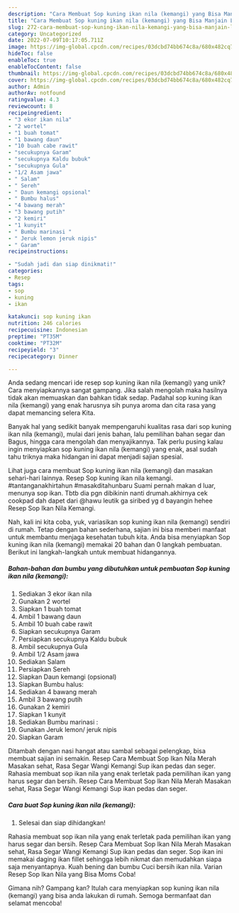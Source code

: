 ```yaml
---
description: "Cara Membuat Sop kuning ikan nila (kemangi) yang Bisa Manjain Lidah"
title: "Cara Membuat Sop kuning ikan nila (kemangi) yang Bisa Manjain Lidah"
slug: 272-cara-membuat-sop-kuning-ikan-nila-kemangi-yang-bisa-manjain-lidah
category: Uncategorized
date: 2022-07-09T10:17:05.711Z
image: https://img-global.cpcdn.com/recipes/03dcbd74bb674c8a/680x482cq70/sop-kuning-ikan-nila-kemangi-foto-resep-utama.jpg
hideToc: false
enableToc: true
enableTocContent: false
thumbnail: https://img-global.cpcdn.com/recipes/03dcbd74bb674c8a/680x482cq70/sop-kuning-ikan-nila-kemangi-foto-resep-utama.jpg
cover: https://img-global.cpcdn.com/recipes/03dcbd74bb674c8a/680x482cq70/sop-kuning-ikan-nila-kemangi-foto-resep-utama.jpg
author: Admin
authorAv: notfound
ratingvalue: 4.3
reviewcount: 8
recipeingredient:
- "3 ekor ikan nila"
- "2 wortel"
- "1 buah tomat"
- "1 bawang daun"
- "10 buah cabe rawit"
- "secukupnya Garam"
- "secukupnya Kaldu bubuk"
- "secukupnya Gula"
- "1/2 Asam jawa"
- " Salam"
- " Sereh"
- " Daun kemangi opsional"
- " Bumbu halus"
- "4 bawang merah"
- "3 bawang putih"
- "2 kemiri"
- "1 kunyit"
- " Bumbu marinasi "
- " Jeruk lemon jeruk nipis"
- " Garam"
recipeinstructions:

- "Sudah jadi dan siap dinikmati!"
categories:
- Resep
tags:
- sop
- kuning
- ikan

katakunci: sop kuning ikan 
nutrition: 246 calories
recipecuisine: Indonesian
preptime: "PT35M"
cooktime: "PT32M"
recipeyield: "3"
recipecategory: Dinner

---
```





Anda sedang mencari ide resep sop kuning ikan nila (kemangi) yang unik? Cara menyiapkannya sangat gampang. Jika salah mengolah maka hasilnya tidak akan memuaskan dan bahkan tidak sedap. Padahal sop kuning ikan nila (kemangi) yang enak harusnya sih punya aroma dan cita rasa yang dapat memancing selera Kita.





Banyak hal yang sedikit banyak mempengaruhi kualitas rasa dari sop kuning ikan nila (kemangi), mulai dari jenis bahan, lalu pemilihan bahan segar dan Bagus, hingga cara mengolah dan menyajikannya. Tak perlu pusing kalau ingin menyiapkan sop kuning ikan nila (kemangi) yang enak,      asal sudah tahu triknya maka hidangan ini dapat menjadi sajian spesial.














Lihat juga cara membuat Sop kuning ikan nila (kemangi) dan masakan sehari-hari lainnya. Resep Sop kuning ikan nila kemangi. #tantanganakhirtahun #masakditahunbaru Suami pernah makan d luar, menunya sop ikan. Tbtb dia pgn dibikinin nanti drumah.akhirnya cek cookpad dah dapet dari @hawu leutik ga siribed yg d bayangin hehee Resep Sop Ikan Nila Kemangi.






Nah, kali ini kita coba, yuk, variasikan sop kuning ikan nila (kemangi) sendiri di rumah. Tetap dengan bahan sederhana, sajian ini bisa memberi manfaat untuk membantu menjaga kesehatan tubuh kita. Anda bisa menyiapkan Sop kuning ikan nila (kemangi) memakai 20 bahan dan 0 langkah pembuatan. Berikut ini langkah-langkah untuk membuat hidangannya.

<!--inarticleads1-->

##### Bahan-bahan dan bumbu yang dibutuhkan untuk pembuatan Sop kuning ikan nila (kemangi):

1. Sediakan 3 ekor ikan nila
1. Gunakan 2 wortel
1. Siapkan 1 buah tomat
1. Ambil 1 bawang daun
1. Ambil 10 buah cabe rawit
1. Siapkan secukupnya Garam
1. Persiapkan secukupnya Kaldu bubuk
1. Ambil secukupnya Gula
1. Ambil 1/2 Asam jawa
1. Sediakan  Salam
1. Persiapkan  Sereh
1. Siapkan  Daun kemangi (opsional)
1. Siapkan  Bumbu halus:
1. Sediakan 4 bawang merah
1. Ambil 3 bawang putih
1. Gunakan 2 kemiri
1. Siapkan 1 kunyit
1. Sediakan  Bumbu marinasi :
1. Gunakan  Jeruk lemon/ jeruk nipis
1. Siapkan  Garam


Ditambah dengan nasi hangat atau sambal sebagai pelengkap, bisa membuat sajian ini semakin. Resep Cara Membuat Sop Ikan Nila Merah Masakan sehat, Rasa Segar Wangi Kemangi Sup ikan pedas dan seger. Rahasia membuat sop ikan nila yang enak terletak pada pemilihan ikan yang harus segar dan bersih. Resep Cara Membuat Sop Ikan Nila Merah Masakan sehat, Rasa Segar Wangi Kemangi Sup ikan pedas dan seger. 

<!--inarticleads2-->

##### Cara buat Sop kuning ikan nila (kemangi):


1. Selesai dan siap dihidangkan!

Rahasia membuat sop ikan nila yang enak terletak pada pemilihan ikan yang harus segar dan bersih. Resep Cara Membuat Sop Ikan Nila Merah Masakan sehat, Rasa Segar Wangi Kemangi Sup ikan pedas dan seger. Sop ikan ini memakai daging ikan fillet sehingga lebih nikmat dan memudahkan siapa saja menyantapnya. Kuah bening dan bumbu Cuci bersih ikan nila. Varian Resep Sop Ikan Nila yang Bisa Moms Coba! 

Gimana nih? Gampang kan? Itulah cara menyiapkan sop kuning ikan nila (kemangi) yang bisa anda lakukan di rumah. Semoga bermanfaat dan selamat mencoba!
